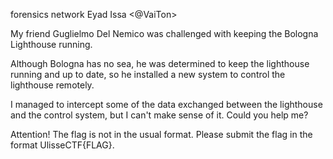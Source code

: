 forensics network
Eyad Issa <@VaiTon>

My friend Guglielmo Del Nemico was challenged with keeping the Bologna Lighthouse running.

Although Bologna has no sea, he was determined to keep the lighthouse running and up to date, so he installed a new system to control the lighthouse remotely.

I managed to intercept some of the data exchanged between the lighthouse and the control system, but I can't make sense of it. Could you help me?

Attention! The flag is not in the usual format. Please submit the flag in the format UlisseCTF{FLAG}.

